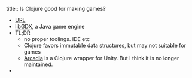 title:: Is Clojure good for making games?

- [URL](https://www.reddit.com/r/Clojure/comments/buj0sl/is_clojure_a_reasonable_option_for_games/)
- [libGDX](https://libgdx.com/), a Java game engine
- TL;DR
	- no proper toolings. IDE etc
	- Clojure favors immutable data structures, but may not suitable for games
	- [Arcadia](http://arcadia-unity.github.io/) is a Clojure wrapper for Unity. But I think it is no longer maintained.
-